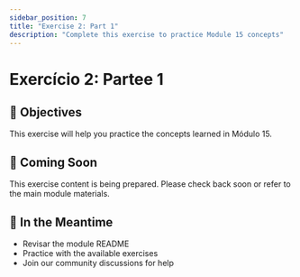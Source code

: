 ```yaml
---
sidebar_position: 7
title: "Exercise 2: Part 1"
description: "Complete this exercise to practice Module 15 concepts"
---
```


# Exercício 2: Partee 1

## 🎯 Objectives

This exercise will help you practice the concepts learned in Módulo 15.

## 📝 Coming Soon

This exercise content is being prepared. Please check back soon or refer to the main module materials.

## 🚀 In the Meantime

- Revisar the module README
- Practice with the available exercises
- Join our community discussions for help

